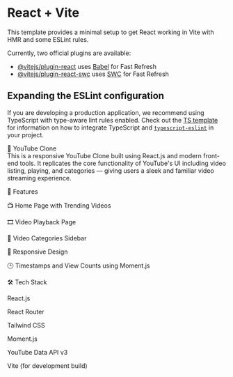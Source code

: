 # React + Vite

This template provides a minimal setup to get React working in Vite with HMR and some ESLint rules.

Currently, two official plugins are available:

- [@vitejs/plugin-react](https://github.com/vitejs/vite-plugin-react/blob/main/packages/plugin-react) uses [Babel](https://babeljs.io/) for Fast Refresh
- [@vitejs/plugin-react-swc](https://github.com/vitejs/vite-plugin-react/blob/main/packages/plugin-react-swc) uses [SWC](https://swc.rs/) for Fast Refresh

## Expanding the ESLint configuration

If you are developing a production application, we recommend using TypeScript with type-aware lint rules enabled. Check out the [TS template](https://github.com/vitejs/vite/tree/main/packages/create-vite/template-react-ts) for information on how to integrate TypeScript and [`typescript-eslint`](https://typescript-eslint.io) in your project.


🎥 YouTube Clone <br>
This is a responsive YouTube Clone built using React.js and modern front-end tools. It replicates the core functionality of YouTube's UI including video listing, playing, and categories — giving users a sleek and familiar video streaming experience.

🚀 Features

📺 Home Page with Trending Videos

🎞️ Video Playback Page

📂 Video Categories Sidebar

📱 Responsive Design

🕒 Timestamps and View Counts using Moment.js

🛠️ Tech Stack

React.js

React Router

Tailwind CSS

Moment.js

YouTube Data API v3

Vite (for development build)
